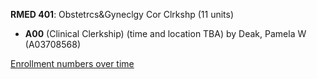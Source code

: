 **RMED 401**: Obstetrcs&Gyneclgy Cor Clrkshp (11 units)

- **A00** (Clinical Clerkship) (time and location TBA) by Deak, Pamela W (A03708568)

[Enrollment numbers over time](./RMED401.tsv)
